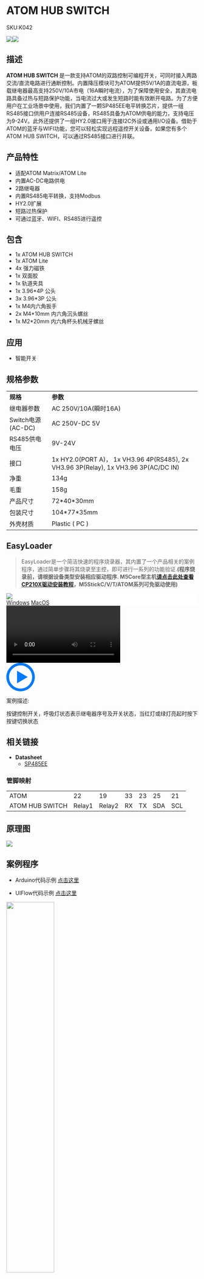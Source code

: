 # ATOM HUB SWITCH

<el-tag effect="plain">SKU:K042</el-tag>

<div class="product_pic"><img src="assets/img/product_pics/atom_base/atomhub_switch/atomswitch.webp"><img src="assets/img/product_pics/atom_base/atomhub_switch/atomswitch_02.webp"></div>

## 描述

**ATOM HUB SWITCH** 是一款支持ATOM的双路控制可编程开关，可同时接入两路交流/直流电路进行通断控制。内置降压模块可为ATOM提供5V/1A的直流电源，板载继电器最高支持250V/10A市电（16A瞬时电流），为了保障使用安全，其直流电路具备过热与短路保护功能，当电流过大或发生短路时能有效断开电路。为了方便用户在工业场景中使用，我们内置了一颗SP485EE电平转换芯片，提供一组RS485接口供用户连接RS485设备，RS485具备为ATOM供电的能力，支持电压为9-24V。此外还提供了一组HY2.0接口用于连接I2C外设或通用I/O设备。借助于ATOM的蓝牙与WIFI功能，您可以轻松实现远程遥控开关设备，如果您有多个ATOM HUB SWITCH，可以通过RS485接口进行并联。

## 产品特性

- 适配ATOM Matrix/ATOM Lite
- 内置AC-DC电路供电
- 2路继电器
- 内置RS485电平转换，支持Modbus
- HY2.0扩展
- 短路过热保护
- 可通过蓝牙、WIFI、RS485进行遥控

## 包含

- 1x ATOM HUB SWITCH
- 1x ATOM Lite
- 4x 强力磁铁 
- 1x 双面胶
- 1x 轨道夹具
- 1x 3.96*4P 公头
- 3x 3.96*3P 公头
- 1x M4内六角扳手
- 2x M4*10mm 内六角沉头螺丝
- 1x M2*20mm 内六角杯头机械牙螺丝

## 应用

- 智能开关

## 规格参数

<table>
   <tr style="font-weight:bold">
      <td>规格</td>
      <td>参数</td>
   </tr>
   <tr>
      <td>继电器参数</td>
      <td>AC 250V/10A(瞬时16A)</td>
   </tr>
   <tr>
      <td>Switch电源(AC-DC)</td>
      <td>AC 250V-DC 5V</td>
   </tr>
   <tr>
      <td>RS485供电电压</td>
      <td>9V-24V</td>
   </tr>
   <tr>
      <td>接口</td>
      <td>1x HY2.0(PORT A)， 1x VH3.96 4P(RS485), 2x VH3.96 3P(Relay), 1x VH3.96 3P(AC/DC IN)</td>
   </tr>
   <tr>
      <td>净重</td>
      <td>134g</td>
   </tr>
   <tr>
      <td>毛重</td>
      <td>158g</td>
   </tr>
   <tr>
      <td>产品尺寸</td>
      <td>72*40*30mm</td>
   </tr>
   <tr>
      <td>包装尺寸</td>
      <td>104*77*35mm</td>
   </tr>
   <tr>
      <td>外壳材质</td>
      <td>Plastic ( PC )</td>
   </tr>
 </table>

## EasyLoader

>EasyLoader是一个简洁快速的程序烧录器，其内置了一个产品相关的案例程序，通过简单步骤将其烧录至主控，即可进行一系列的功能验证.**(程序烧录前，请根据设备类型安装相应驱动程序. M5Core型主机[请点击此处查看CP210X驱动安装教程](zh_CN/arduino/arduino_development?id=安装串口驱动)，M5StickC/V/T/ATOM系列可免驱动使用)**

<div class="easyloader-box">
    <div style="background-color:white;">
        <div><img src="https://m5stack.oss-cn-shenzhen.aliyuncs.com/image/easyloader_intro.webp"></div>
        <div class="easyloader-btn">
            <a href="https://m5stack.oss-cn-shenzhen.aliyuncs.com/EasyLoader/Windows/ATOM_BASE/EasyLoader_AtomHubSwitch.exe">Windows</a>
            <a href="https://m5stack.oss-cn-shenzhen.aliyuncs.com/EasyLoader/MacOS/ATOM_BASE/EasyLoader_AtomHubSwitch.dmg">MacOS</a>
        </div>
    </div>
    <div>
        <video id="example_video" controls>
            <source src="https://m5stack.oss-cn-shenzhen.aliyuncs.com/video/Product_example_video/AtomBase/AtomSwitch.mp4" type="video/mp4">
        </video>
        <div class="easyloader-mask">
        <a>
            <svg id="play-btn" t="1583228776634" class="icon" viewBox="0 0 1024 1024" version="1.1" xmlns="http://www.w3.org/2000/svg" p-id="4152" width="75" height="75"><path d="M512 0C229.216 0 0 229.216 0 512s229.216 512 512 512 512-229.216 512-512S794.784 0 512 0z m0 928C282.24 928 96 741.76 96 512S282.24 96 512 96s416 186.24 416 416-186.24 416-416 416zM384 288l384 224-384 224z" p-id="4153" fill="#007aff"></path></svg></a>
            <p>案例描述:</p>
            <p>按键控制开关，呼吸灯状态表示继电器序号及开关状态，当红灯或绿灯亮起时按下按键切换状态</p>
        </div>
    </div>
</div>

## 相关链接

-  **Datasheet** 
    - [SP485EE](https://m5stack.oss-cn-shenzhen.aliyuncs.com/resource/docs/datasheet/hat/SP485EEN_en.pdf)

### 管脚映射

<table>
 <tr><td>ATOM</td><td>22</td><td>19</td><td>33</td><td>23</td><td>25</td><td>21</td></tr>
 <tr><td>ATOM HUB SWITCH</td><td>Relay1</td><td>Relay2</td><td>RX</td><td>TX</td><td>SDA</td><td>SCL</td></tr>
</table>

## 原理图

<img src="assets/img/product_pics/atom_base/atomhub_switch/atomswitch_sch.webp">

## 案例程序

- Arduino代码示例 [点击这里](https://github.com/m5stack/M5-ProductExampleCodes/tree/master/AtomBase/AtomHubSwitch/AtomHubSwitch)

- UIFlow代码示例 [点击这里](https://github.com/m5stack/M5-ProductExampleCodes/tree/master/AtomBase/AtomHubSwitch/UIFlow)

<img src="assets/img/product_pics/atom_base/atomhub_switch/uiflow_atomswitch.webp" width = "50%">

<script>

   var purchase_link = 'https://m5stack.com/collections/m5-atom/products/atom-hub-switch-kit';

   anchor_search(purchase_link);
   scrollFunc();

</script>